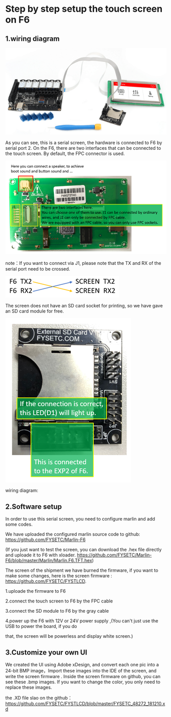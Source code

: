 # Step by step setup the touch screen on F6

## 1.wiring diagram

![1547105450498](images/1547105450498.png)

As you can see, this is a serial screen, the hardware is connected to F6 by serial port 2.
On the F6, there are two interfaces that can be connected to the touch screen. By default, the FPC connector is used.

![1547106602098](images/1547106602098.png)

note：If you want to connect via J1, please note that the TX and RX of the serial port need to be crossed.

![1547107811426](images/1547107811426.png)

The screen does not have an SD card socket for printing, so we have gave an SD card module for free.

![1547107139417](images/1547107139417.png)

wiring diagram:



## 2.Software setup 

In order to use this serial screen, you need to configure marlin and add some codes.

We have uploaded the configured marlin source code to github: https://github.com/FYSETC/Marlin-F6

(If you just want to test the screen, you can download the .hex file directly and uploade it to F6 with xloader. https://github.com/FYSETC/Marlin-F6/blob/master/Marlin/Marlin.F6.TFT.hex)

The screen of the shipment we have burned the firmware, if you want to make some changes, here is the screen firmware : https://github.com/FYSETC/FYSTLCD.

1.uploade the firmware to F6

2.connect the touch screen to F6 by the FPC cable

3.connect the SD module to F6 by the gray cable

4.power up the F6 with 12V or 24V power supply ,(You can't just use the USB to power the board, if you do

 that, the screen will be powerless and display white screen.) 

## 3.Customize your own UI 

We created the UI using Adobe xDesign, and convert each one pic into a 24-bit BMP image，Import these images into the IDE of the screen,  and write the screen firmware .
Inside the screen firmware on github, you can see these .bmp images. If you want to change the color, you only need to replace these images.

the .XD file slao on the github：https://github.com/FYSETC/FYSTLCD/blob/master/FYSETC_48272_181210.xd

